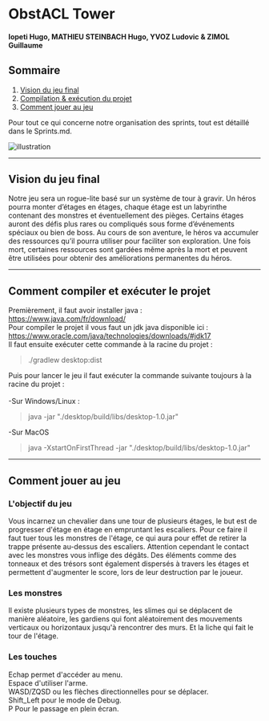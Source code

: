 # ObstACL Tower

#### Iopeti Hugo, MATHIEU STEINBACH Hugo, YVOZ Ludovic & ZIMOL Guillaume

## Sommaire

1. <a href="#vision-du-jeu-final">Vision du jeu final</a>
2. <a href="#comment-compiler-et-exécuter-le-projet">Compilation & exécution du projet</a>
3. <a href="comment-jouer-au-jeu">Comment jouer au jeu</a>

Pour tout ce qui concerne notre organisation des sprints, tout est détaillé dans le Sprints.md.

<img src="./assets/obstACL_tower.png" alt="illustration"/>

-----

## Vision du jeu final

Notre jeu sera un rogue-lite basé sur un système de tour à gravir. Un héros pourra monter d’étages en étages, chaque
étage est un labyrinthe contenant des monstres et éventuellement des pièges. Certains étages auront des défis plus rares
ou compliqués sous forme d’événements spéciaux ou bien de boss. Au cours de son aventure, le héros va accumuler des
ressources qu’il pourra utiliser pour faciliter son exploration. Une fois mort, certaines ressources sont gardées même
après la mort et peuvent être utilisées pour obtenir des améliorations permanentes du héros.

-----

## Comment compiler et exécuter le projet

Premièrement, il faut avoir installer java : <br>
https://www.java.com/fr/download/ <br>
Pour compiler le projet il vous faut un jdk java disponible ici : <br>
https://www.oracle.com/java/technologies/downloads/#jdk17 <br>
Il faut ensuite exécuter cette commande à la racine du projet :
> ./gradlew desktop:dist

Puis pour lancer le jeu il faut exécuter la commande suivante toujours à la racine du projet : <br><br>
-Sur Windows/Linux :
> java -jar "./desktop/build/libs/desktop-1.0.jar"

-Sur MacOS
> java -XstartOnFirstThread -jar "./desktop/build/libs/desktop-1.0.jar"

-----

## Comment jouer au jeu

### L'objectif du jeu

Vous incarnez un chevalier dans une tour de plusieurs étages,
le but est de progresser d'étage en étage en empruntant les escaliers.
Pour ce faire il faut tuer tous les monstres de l'étage, ce qui aura pour effet de retirer la trappe présente au-dessus des escaliers.
Attention cependant le contact avec les monstres vous inflige des dégâts.
Des éléments comme des tonneaux et des trésors sont également dispersés à travers les étages et permettent d'augmenter le score, 
lors de leur destruction par le joueur.

### Les monstres

Il existe plusieurs types de monstres, les slimes qui se déplacent de manière aléatoire, les gardiens qui font
aléatoirement des mouvements verticaux ou horizontaux jusqu'à rencontrer des murs. Et la liche qui fait le tour de l'étage.

### Les touches

Echap permet d'accéder au menu.<br>
Espace d'utiliser l'arme.<br>
WASD/ZQSD ou les flèches directionnelles pour se déplacer.<br>
Shift_Left pour le mode de Debug.<br>
P Pour le passage en plein écran.<br>



